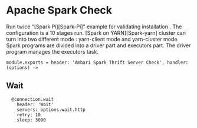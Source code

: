 
# Apache Spark Check

Run twice "[Spark Pi][Spark-Pi]" example for validating installation . The configuration is a 10 stages run.
[Spark on YARN][Spark-yarn] cluster can turn into two different mode :  yarn-client mode and yarn-cluster mode.
Spark programs are divided into a driver part and executors part.
The driver program manages the executors task.

    module.exports = header: 'Ambari Spark Thrift Server Check', handler: (options) ->

## Wait

      @connection.wait
        header: 'Wait'
        servers: options.wait.http
        retry: 10
        sleep: 3000
